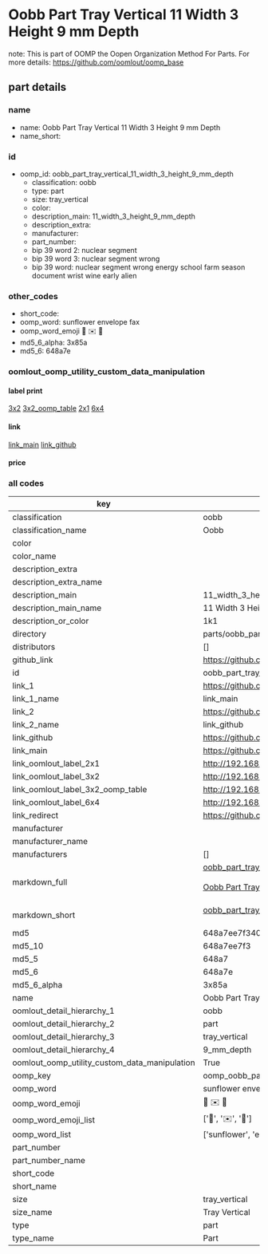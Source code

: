 # Oobb Part Tray Vertical 11 Width 3 Height 9 mm Depth  

note: This is part of OOMP the Oopen Organization Method For Parts. For more details: https://github.com/oomlout/oomp_base

##  part details
  







### name
* name: Oobb Part Tray Vertical 11 Width 3 Height 9 mm Depth
* name_short: 
### id
* oomp_id: oobb_part_tray_vertical_11_width_3_height_9_mm_depth
  * classification: oobb
  * type: part
  * size: tray_vertical
  * color: 
  * description_main: 11_width_3_height_9_mm_depth
  * description_extra: 
  * manufacturer: 
  * part_number: 
  * bip 39 word 2: nuclear segment
  * bip 39 word 3: nuclear segment wrong
  * bip 39 word: nuclear segment wrong energy school farm season document wrist wine early alien

### other_codes
* short_code: 
* oomp_word: sunflower envelope fax
* oomp_word_emoji :sunflower: :envelope: :fax:
* md5_6_alpha: 3x85a
* md5_6: 648a7e






### oomlout_oomp_utility_custom_data_manipulation
#### label print
[3x2](http://192.168.1.245:1112/?label=oomp%203x85a)
[3x2_oomp_table](http://192.168.1.108:1112/?label=oomp%203x85a)
[2x1](http://192.168.1.242:1112/?label=oomp%203x85a)
[6x4](http://192.168.1.55:1112/?label=oomp%203x85a)    

#### link

[link_main](https://github.com/oomlout/oomlout_oomp_version_1_messy/tree/main/parts/oobb_part_tray_vertical_11_width_3_height_9_mm_depth) [link_github](https://github.com/oomlout/oomlout_oomp_version_1_messy/tree/main/parts/oobb_part_tray_vertical_11_width_3_height_9_mm_depth)                             

#### price







### all codes 
| key | value |  
| --- | --- |  
| classification | oobb |  
| classification_name | Oobb |  
| color |  |  
| color_name |  |  
| description_extra |  |  
| description_extra_name |  |  
| description_main | 11_width_3_height_9_mm_depth |  
| description_main_name | 11 Width 3 Height 9 mm Depth |  
| description_or_color | 1k1 |  
| directory | parts/oobb_part_tray_vertical_11_width_3_height_9_mm_depth |  
| distributors | [] |  
| github_link | https://github.com/oomlout/oomlout_oomp_part_src/tree/main/parts/oobb_part_tray_vertical_11_width_3_height_9_mm_depth |  
| id | oobb_part_tray_vertical_11_width_3_height_9_mm_depth |  
| link_1 | https://github.com/oomlout/oomlout_oomp_version_1_messy/tree/main/parts/oobb_part_tray_vertical_11_width_3_height_9_mm_depth |  
| link_1_name | link_main |  
| link_2 | https://github.com/oomlout/oomlout_oomp_version_1_messy/tree/main/parts/oobb_part_tray_vertical_11_width_3_height_9_mm_depth |  
| link_2_name | link_github |  
| link_github | https://github.com/oomlout/oomlout_oomp_version_1_messy/tree/main/parts/oobb_part_tray_vertical_11_width_3_height_9_mm_depth |  
| link_main | https://github.com/oomlout/oomlout_oomp_version_1_messy/tree/main/parts/oobb_part_tray_vertical_11_width_3_height_9_mm_depth |  
| link_oomlout_label_2x1 | http://192.168.1.242:1112/?label=oomp%203x85a |  
| link_oomlout_label_3x2 | http://192.168.1.245:1112/?label=oomp%203x85a |  
| link_oomlout_label_3x2_oomp_table | http://192.168.1.108:1112/?label=oomp%203x85a |  
| link_oomlout_label_6x4 | http://192.168.1.55:1112/?label=oomp%203x85a |  
| link_redirect | https://github.com/oomlout/oomlout_oomp_version_1_messy/tree/main/parts/oobb_part_tray_vertical_11_width_3_height_9_mm_depth |  
| manufacturer |  |  
| manufacturer_name |  |  
| manufacturers | [] |  
| markdown_full | [oobb_part_tray_vertical_11_width_3_height_9_mm_depth](none)<br>[](none)<br>[Oobb Part Tray Vertical 11 Width 3 Height 9 Mm Depth](none)<br><br> |  
| markdown_short | [oobb_part_tray_vertical_11_width_3_height_9_mm_depth](none)<br><br> |  
| md5 | 648a7ee7f34078454ce064a1fd70ccba |  
| md5_10 | 648a7ee7f3 |  
| md5_5 | 648a7 |  
| md5_6 | 648a7e |  
| md5_6_alpha | 3x85a |  
| name | Oobb Part Tray Vertical 11 Width 3 Height 9 mm Depth |  
| oomlout_detail_hierarchy_1 | oobb |  
| oomlout_detail_hierarchy_2 | part |  
| oomlout_detail_hierarchy_3 | tray_vertical |  
| oomlout_detail_hierarchy_4 | 9_mm_depth |  
| oomlout_oomp_utility_custom_data_manipulation | True |  
| oomp_key | oomp_oobb_part_tray_vertical_11_width_3_height_9_mm_depth |  
| oomp_word | sunflower envelope fax |  
| oomp_word_emoji | :sunflower: :envelope: :fax: |  
| oomp_word_emoji_list | [':sunflower:', ':envelope:', ':fax:'] |  
| oomp_word_list | ['sunflower', 'envelope', 'fax'] |  
| part_number |  |  
| part_number_name |  |  
| short_code |  |  
| short_name |  |  
| size | tray_vertical |  
| size_name | Tray Vertical |  
| type | part |  
| type_name | Part |  
